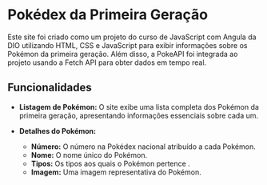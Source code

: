 # Pokédex da Primeira Geração

Este site foi criado como um projeto do curso de JavaScript com Angula da DIO utilizando HTML, CSS e JavaScript para exibir informações  sobre os Pokémon da primeira geração. Além disso, a PokeAPI foi integrada ao projeto usando a Fetch API para obter dados em tempo real.

## Funcionalidades

- **Listagem de Pokémon:** O site exibe uma lista completa dos Pokémon da primeira geração, apresentando informações essenciais sobre cada um.

- **Detalhes do Pokémon:**
  - **Número:** O número na Pokédex nacional atribuído a cada Pokémon.
  - **Nome:** O nome único do Pokémon.
  - **Tipos:** Os tipos aos quais o Pokémon pertence .
  - **Imagem:** Uma imagem representativa do Pokémon.
